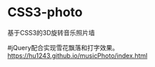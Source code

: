 # CSS3-photo
基于CSS3的3D旋转音乐照片墙

#jQuery配合实现雪花飘落和打字效果。
https://hu1243.github.io/musicPhoto/index.html
